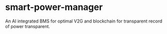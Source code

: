 # smart-power-manager
An AI integrated BMS for optimal V2G and blockchain for transparent record of power transparent.
